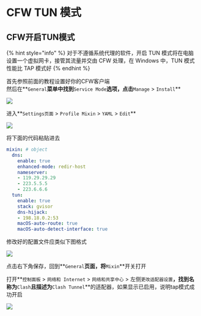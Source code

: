 # CFW TUN 模式

## CFW开启TUN模式

{% hint style="info" %}
对于不遵循系统代理的软件，开启 TUN 模式将在电脑设置一个虚拟网卡，接管其流量并交由 CFW 处理，在 Windows 中，TUN 模式性能比 TAP 模式好
{% endhint %}

首先参照前面的教程设置好你的CFW客户端  
然后在**`General`**菜单中找到**`Service Mode`**选项，点击**`Manage` &gt; `Install`**

![](https://cdn.jsdelivr.net/gh/EYW-015/Oculus-guide-China/img/clash/clash_tun_install.png)

进入**`Settings页面` &gt; `Profile Mixin` &gt; `YAML` &gt; `Edit`**

![](https://cdn.jsdelivr.net/gh/EYW-015/Oculus-guide-China/img/clash/clash_mixin_yaml.png)

将下面的代码粘贴进去

```yaml
mixin: # object
  dns:
    enable: true
    enhanced-mode: redir-host
    nameserver:
    - 119.29.29.29
    - 223.5.5.5
    - 223.6.6.6
  tun:
    enable: true
    stack: gvisor
    dns-hijack:
    - 198.18.0.2:53
    macOS-auto-route: true
    macOS-auto-detect-interface: true
```

修改好的配置文件应类似下图格式

![](https://cdn.jsdelivr.net/gh/EYW-015/Oculus-guide-China/img/clash/clash_mixin.png)

点击右下角保存，回到**`General`**页面，将**`Mixin`**开关打开

打开**`控制面板` &gt; `网络和 Internet` &gt; `网络和共享中心` &gt; 左侧`更改适配器设置`**，找到名称为**`Clash`**且描述为**`Clash Tunnel`**的适配器，如果显示已启用，说明tap模式成功开启

![](https://cdn.jsdelivr.net/gh/EYW-015/Oculus-guide-China/img/clash/clash_tun_adp.png)

